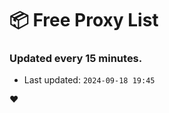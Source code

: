 # :package: Free Proxy List
### Updated every 15 minutes.

- Last updated: `2024-09-18 19:45`

:heart:
